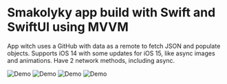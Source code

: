 #  Smakolyky app build with Swift and SwiftUI using MVVM

App witch uses a GitHub with data as a remote to fetch JSON and populate objects.
Supports iOS 14 with some updates for iOS 15, like async images and animations. Have 2 network methods, including async.

![Demo](https://github.com/olorium/Smakolyky/blob/main/img/1.jpg)
![Demo](https://github.com/olorium/Smakolyky/blob/main/img/2.jpg)
![Demo](https://github.com/olorium/Smakolyky/blob/main/img/3.jpg)
![Demo](https://github.com/olorium/Smakolyky/blob/main/img/4.jpg)

